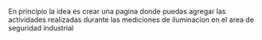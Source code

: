 En principio la idea es crear una pagina donde puedas agregar las actividades realizadas durante las mediciones de iluminacion en el area de seguridad industrial
